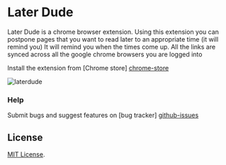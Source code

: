 # Later Dude
Later Dude is a chrome browser extension.
Using this extension you can postpone pages that you want to read later to an appropriate time (it will remind you) 
It will remind you when the times come up.
All the links are synced across all the google chrome browsers you are logged into

Install the extension from [Chrome store] [chrome-store]

![laterdude](https://github.com/laterdude/raw/master/screenshot_v0.0.2.png "laterdude")




### Help
Submit bugs and suggest features on [bug tracker] [github-issues] 

## License
[MIT License](http://www.opensource.org/licenses/MIT).


[chrome-store]: https://chrome.google.com/webstore/detail/later-dude/gaabcgmodfhcaamlkeijboojganbmdod
[github-issues]: https://github.com/sancopanco/laterdude/issues
